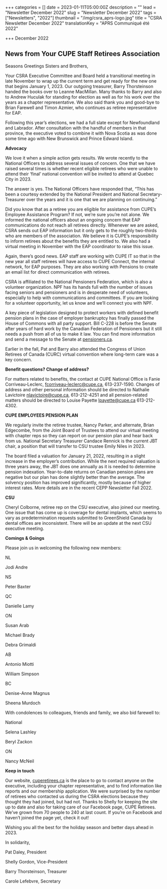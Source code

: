 +++
categories = []
date = 2023-01-11T05:00:00Z
description = ""
lead = "Newsletter December 2022"
slug = "Newsletter December 2022"
tags = ["Newsletters", "2022"]
thumbnail = "/img/csra_aprs-logo.jpg"
title = "CSRA Newsletter December 2022"
translationKey = "APRS Communiqué été 2022"

+++
December 2022

## News from Your CUPE Staff Retirees Association

Seasons Greetings Sisters and Brothers,

Your CSRA Executive Committee and Board held a transitional meeting in late November to wrap up the current term and get ready for the new one that begins January 1, 2023. Our outgoing treasurer, Barry Thorsteinson handed the books over to Leanne MacMillan. Many thanks to Barry and also to Andrew Huculak for standing for election as well as for his work over the years as a chapter representative. We also said thank you and good-bye to Brian Farewell and Timon Azmier, who continues as retiree representative for EAP.

Following this year’s elections, we had a full slate except for Newfoundland and Labrador. After consultation with the handful of members in that province, the executive voted to combine it with Nova Scotia as was done some time ago with New Brunswick and Prince Edward Island.

**Advocacy**

We love it when a simple action gets results. We wrote recently to the National Officers to address several issues of concern. One that we have raised several times is whether recent eligible retirees who were unable to attend their ‘final’ national convention will be invited to attend at Quebec City in 2023.

The answer is yes. The National Officers have responded that, “This has been a courtesy extended by the National President and National Secretary-Treasurer over the years and it is one that we are planning on continuing.”

Did you know that as a retiree you are eligible for assistance from CUPE’s Employee Assistance Program? If not, we’re sure you’re not alone. We informed the national officers about an ongoing concern that EAP communications do not reach all retirees directly. Whenever we are asked, CSRA sends out EAP information but it only gets to the roughly two-thirds who are members of the association. We believe it is CUPE’s responsibility to inform retirees about the benefits they are entitled to. We also had a virtual meeting in November with the EAP coordinator to raise this issue.

Again, there’s good news. EAP staff are working with CUPE IT so that in the new year all staff retirees will have access to CUPE Connect, the internal network, for EAP purposes. They are also working with Pensions to create an email list for direct communication with retirees.

CSRA is affiliated to the National Pensioners Federation, which is also a volunteer organization. NPF has its hands full with the number of issues facing seniors and pensioners and is in desperate need of volunteers, especially to help with communications and committees. If you are looking for a volunteer opportunity, let us know and we’ll connect you with NPF.

A key piece of legislation designed to protect workers with defined benefit pension plans in the case of employer bankruptcy has finally passed the House of Commons with all party support. Bill C-228 is before the Senate after years of hard work by the Canadian Federation of Pensioners but it still needs a push from all of us to make it law. You can find more information and send a message to the Senate at [pensioners.ca](http://pensioners.ca).

Earlier in the fall, Pat and Barry also attended the Congress of Union Retirees of Canada (CURC) virtual convention where long-term care was a key concern.

**Benefit questions? Change of address?**

For matters related to benefits, the contact at CUPE National Office is Fanie Corriveau-Leclerc, [fcorriveau-leclerc@cupe.ca](mailto:fcorriveau-leclerc@cupe.ca), 613-237-1590. Changes of address and other personal information should be directed to Nathalie Lavictoire [nlavictoire@cupe.ca](mailto:nlavictoire@cupe.ca), 613-212-4251 and all pension-related matters should be directed to Louise Payette [lpayette@cupe.ca](mailto:lpayette@cupe.ca) 613-212-4302.

**CUPE EMPLOYEES PENSION PLAN**

We regularly invite the retiree trustee, Nancy Parker, and alternate, Brian Edgecombe, from the Joint Board of Trustees to attend our virtual meeting with chapter reps so they can report on our pension plan and hear back from us. National Secretary Treasurer Candace Rennick is the current JBT chair, a position that will transfer to CSU trustee Emily Niles in 2023.

The board filed a valuation for January 21, 2022, resulting in a slight increase in the employer’s contribution. While the next required valuation is three years away, the JBT does one annually as it is needed to determine pension indexation. Year-to-date returns on Canadian pension plans are negative but our plan has done slightly better than the average. The solvency position has improved significantly, mostly because of higher interest rates. More details are in the recent CEPP Newsletter Fall 2022.

**CSU**

Cheryl Colborne, retiree rep on the CSU executive, also joined our meeting. One issue that has come up is coverage for dental implants, which seems to vary as predetermination requests submitted to GreenShield Canada by dental offices are inconsistent. There will be an update at the next CSU executive meeting.

**Comings & Goings**

Please join us in welcoming the following new members:

NL

Jodi Andre

NS

Peter Baxter

QC

Danielle Lamy

ON

Susan Arab

Michael Brady

Debra Grimaldi

AB

Antonio Miotti

William Simpson

BC

Denise-Anne Magnus

Sheena Murdoch

With condolences to colleagues, friends and family, we also bid farewell to:

National

Selena Lashley

Beryl Zackon

ON

Nancy McNeil

**Keep in touch**

Our website, [cuperetirees.ca](http://cuperetirees.ca) is the place to go to contact anyone on the executive, including your chapter representative, and to find information like reports and our membership application. We were surprised by the number of retirees who contacted us during the CSRA elections because they thought they had joined, but had not. Thanks to Shelly for keeping the site up to date and also for taking care of our Facebook page, CUPE Retirees. We’ve grown from 70 people to 240 at last count. If you’re on Facebook and haven’t joined the page yet, check it out!

Wishing you all the best for the holiday season and better days ahead in 2023.

In solidarity,

Pat Daley, President

Shelly Gordon, Vice-President

Barry Thorsteinson, Treasurer

Carole Lefebvre, Secretary